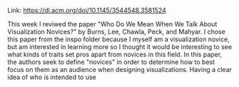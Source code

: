 Link: https://dl.acm.org/doi/10.1145/3544548.3581524

This week I reviwed the paper "Who Do We Mean When We Talk About Visualization Novices?" by Burns, Lee, Chawla, Peck, and Mahyar. I chose this paper from the inspo folder because I myself am a visualization novice, but am interested in learning more so I thought it would be interesting to see what kinds of traits set pros apart from novices in this field. In this paper, the authors seek to define "novices" in order to determine how to best focus on them as an audience when designing visualizations. Having a clear idea of who is intended to use 
